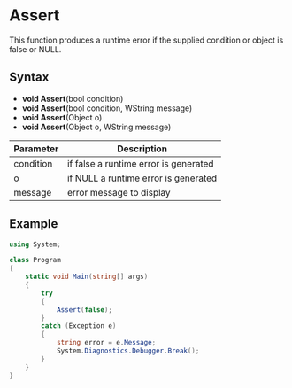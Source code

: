 # Assert
This function produces a runtime error if the supplied condition or object is false or NULL.

## Syntax

- **void Assert**(bool condition)
- **void Assert**(bool condition, WString message)
- **void Assert**(Object o)
- **void Assert**(Object o, WString message) 

| Parameter | Description |
|---|---|
| condition | if false a runtime error is generated |
| o | if NULL a runtime error is generated |
| message | error message to display |

## Example
```csharp
using System;

class Program
{
    static void Main(string[] args)
    {
        try
        {
            Assert(false);
        }
        catch (Exception e)
        {
            string error = e.Message;
            System.Diagnostics.Debugger.Break();
        }
    }
}
```